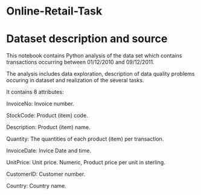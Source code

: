 # Online-Retail-Task

# Dataset description and source
This notebook contains Python analysis of the data set which contains transactions occurring between 01/12/2010 and 09/12/2011. 

The analysis includes data exploration, description of data quality problems occuring in dataset and realization of the several tasks.


It contains 8 attributes:


InvoiceNo: Invoice number.

StockCode: Product (item) code.

Description: Product (item) name. 

Quantity: The quantities of each product (item) per transaction.

InvoiceDate: Invice Date and time. 

UnitPrice: Unit price. Numeric, Product price per unit in sterling.

CustomerID: Customer number.

Country: Country name. 


